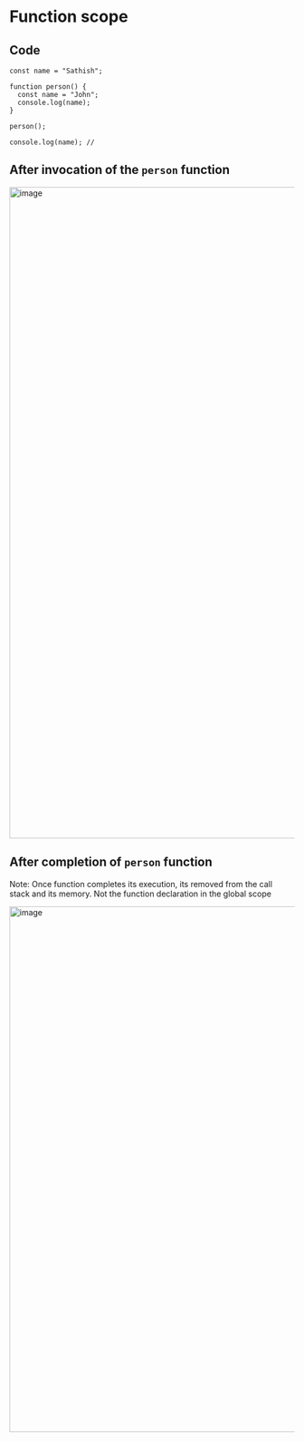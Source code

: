 # Function scope

## Code 

    const name = "Sathish";
    
    function person() {
      const name = "John";
      console.log(name);
    }
    
    person();
    
    console.log(name); //



## After invocation of the `person` function

<img width="1150" alt="image" src="https://github.com/user-attachments/assets/184c98f8-c7c2-413e-987d-b6cd05edb532">


## After completion of `person` function

Note: Once function completes its execution, its removed from the call stack and its memory. Not the function declaration in the global scope

<img width="928" alt="image" src="https://github.com/user-attachments/assets/1cffa151-35b0-4b1d-b8d0-6476e909d045">

